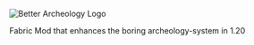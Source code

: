 ![Better Archeology Logo](https://i.imgur.com/BJHNIs7.png)

Fabric Mod that enhances the boring archeology-system in 1.20
